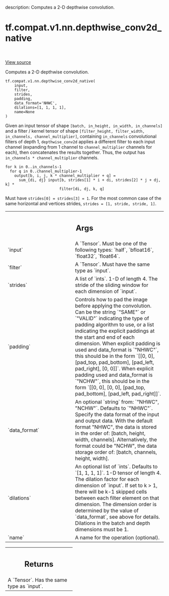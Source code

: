 description: Computes a 2-D depthwise convolution.

<div itemscope itemtype="http://developers.google.com/ReferenceObject">
<meta itemprop="name" content="tf.compat.v1.nn.depthwise_conv2d_native" />
<meta itemprop="path" content="Stable" />
</div>

# tf.compat.v1.nn.depthwise_conv2d_native

<!-- Insert buttons and diff -->

<table class="tfo-notebook-buttons tfo-api nocontent" align="left">

</table>

<a target="_blank" class="external" href="/code/stable/tensorflow/python/ops/nn_ops.py">View source</a>



Computes a 2-D depthwise convolution.

<pre class="devsite-click-to-copy prettyprint lang-py tfo-signature-link">
<code>tf.compat.v1.nn.depthwise_conv2d_native(
    input,
    filter,
    strides,
    padding,
    data_format=&#x27;NHWC&#x27;,
    dilations=[1, 1, 1, 1],
    name=None
)
</code></pre>



<!-- Placeholder for "Used in" -->

Given an input tensor of shape `[batch, in_height, in_width, in_channels]`
and a filter / kernel tensor of shape
`[filter_height, filter_width, in_channels, channel_multiplier]`, containing
`in_channels` convolutional filters of depth 1, `depthwise_conv2d` applies
a different filter to each input channel (expanding from 1 channel to
`channel_multiplier` channels for each), then concatenates the results
together. Thus, the output has `in_channels * channel_multiplier` channels.

```
for k in 0..in_channels-1
  for q in 0..channel_multiplier-1
    output[b, i, j, k * channel_multiplier + q] =
      sum_{di, dj} input[b, strides[1] * i + di, strides[2] * j + dj, k] *
                        filter[di, dj, k, q]
```

Must have `strides[0] = strides[3] = 1`.  For the most common case of the same
horizontal and vertices strides, `strides = [1, stride, stride, 1]`.

<!-- Tabular view -->
 <table class="responsive fixed orange">
<colgroup><col width="214px"><col></colgroup>
<tr><th colspan="2"><h2 class="add-link">Args</h2></th></tr>

<tr>
<td>
`input`
</td>
<td>
A `Tensor`. Must be one of the following types: `half`, `bfloat16`,
`float32`, `float64`.
</td>
</tr><tr>
<td>
`filter`
</td>
<td>
A `Tensor`. Must have the same type as `input`.
</td>
</tr><tr>
<td>
`strides`
</td>
<td>
A list of `ints`. 1-D of length 4.  The stride of the sliding
window for each dimension of `input`.
</td>
</tr><tr>
<td>
`padding`
</td>
<td>
Controls how to pad the image before applying the convolution. Can
be the string `"SAME"` or `"VALID"` indicating the type of padding
algorithm to use, or a list indicating the explicit paddings at the start
and end of each dimension. When explicit padding is used and data_format
is `"NHWC"`, this should be in the form `[[0, 0], [pad_top, pad_bottom],
[pad_left, pad_right], [0, 0]]`. When explicit padding used and
data_format is `"NCHW"`, this should be in the form `[[0, 0], [0, 0],
[pad_top, pad_bottom], [pad_left, pad_right]]`.
</td>
</tr><tr>
<td>
`data_format`
</td>
<td>
An optional `string` from: `"NHWC", "NCHW"`. Defaults to
`"NHWC"`. Specify the data format of the input and output data. With the
default format "NHWC", the data is stored in the order of: [batch, height,
  width, channels].
Alternatively, the format could be "NCHW", the data storage order of:
  [batch, channels, height, width].
</td>
</tr><tr>
<td>
`dilations`
</td>
<td>
An optional list of `ints`. Defaults to `[1, 1, 1, 1]`. 1-D
tensor of length 4.  The dilation factor for each dimension of `input`. If
set to k > 1, there will be k-1 skipped cells between each filter element
on that dimension. The dimension order is determined by the value of
`data_format`, see above for details. Dilations in the batch and depth
dimensions must be 1.
</td>
</tr><tr>
<td>
`name`
</td>
<td>
A name for the operation (optional).
</td>
</tr>
</table>



<!-- Tabular view -->
 <table class="responsive fixed orange">
<colgroup><col width="214px"><col></colgroup>
<tr><th colspan="2"><h2 class="add-link">Returns</h2></th></tr>
<tr class="alt">
<td colspan="2">
A `Tensor`. Has the same type as `input`.
</td>
</tr>

</table>

